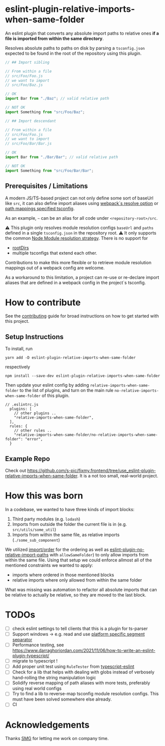 # eslint-plugin-relative-imports-when-same-folder

An eslint plugin that converts any absolute import paths to relative ones **if a file is imported from within the same directory**.

Resolves absolute paths to paths on disk by parsing a `tsconfig.json` expected to be found in the root of the repository
using this plugin.

```ts
// ## Import sibling

// From within a file 
// src/Foo/Foo.js
// we want to import
// src/Foo/Baz.js

// OK
import Bar from "./Baz"; // valid relative path

// NOT OK
import Something from "src/Foo/Baz";
```

```ts
// ## Import descendant

// From within a file 
// src/Foo/Foo.js
// we want to import
// src/Foo/Bar/Bar.js

// OK
import Bar from "./Bar/Bar"; // valid relative path

// NOT OK
import Something from "src/Foo/Bar/Bar";
```


## Prerequisites / Limitations

A modern JS/TS-based project can not only define some sort of baseUrl like `src`, it can also define import aliases using [webpack`s resolve option](https://webpack.js.org/configuration/resolve/) or [path mappings specified tsconfig](https://www.typescriptlang.org/docs/handbook/module-resolution.html).

As an example, `~` can be an alias for all code under `<repository-root>/src`.

⚠️ This plugin only resolves module resolution configs `baseUrl` and `paths` defined in a single `tsconfig.json` in the repository root. ⚠️
It only supports the common [Node Module resolution strategy](https://www.typescriptlang.org/docs/handbook/module-resolution.html#module-resolution-strategies). There is no
support for
- [rootDirs](https://www.typescriptlang.org/tsconfig#rootDirs)
- multiple tsconfigs that extend each other.

Contributions to make this more flexible or to retrieve module resolution mappings out of a webpack config are welcome.

As a workaround to this limitation, a project can re-use or re-declare import aliases that are defined in a webpack config in the project`s tsconfig.

# How to contribute

See the [contributing](CONTRIBUTING.md) guide for broad instructions on how to get started with this project.

## Setup Instructions 

To install, run
```
yarn add -D eslint-plugin-relative-imports-when-same-folder
```
respectively
```
npm install --save-dev eslint-plugin-relative-imports-when-same-folder
```

Then update your eslint config by adding `relative-imports-when-same-folder` to the list of plugins,
and turn on the main rule `no-relative-imports-when-same-folder` of this plugin.
```
// .eslintrc.js
  plugins: [
    // other plugins ..
    "relative-imports-when-same-folder",
  ],
  rules: {
    // other rules ..
    "relative-imports-when-same-folder/no-relative-imports-when-same-folder": "error",
  }
```

## Example Repo

Check out https://github.com/s-pic/fixmy.frontend/tree/use_eslint-plugin-relative-imports-when-same-folder.
It is a not too small, real-world project.

# How this was born

In a codebase, we wanted to have three kinds of import blocks:
1. Third party modules (e.g. `lodash`)
2. Imports from outside the folder the current file is in (e.g. `src/utils/some_util`)
3. Imports from within the same file, as relative imports (`./some_sub_component`)

We utilized [import/order](https://github.com/import-js/eslint-plugin-import/blob/main/docs/rules/order.md) for the ordering as well as [eslint-plugin-no-relative-import-paths](https://www.npmjs.com/package/eslint-plugin-no-relative-import-paths) with `allowSameFolder`) to only allow imports from within the same file. Using that setup we could enforce allmost all of the mentioned constraints we wanted to apply:
- imports where ordered in those mentioned blocks
- relative imports where only allowed from within the same folder

What was missing was automation to refactor all absolute imports that can be relative to actually be relative, so they are moved to the last block.


# TODOs
- [ ] check eslint settings to tell clients that this is a plugin for ts-parser
- [ ] Support windows -> e.g. read and use [platform specific segment separator](https://nodejs.org/api/path.html#pathsep)
- [ ] Performance testing, see https://www.darraghoriordan.com/2021/11/06/how-to-write-an-eslint-plugin-typescript/
- [ ] migrate to typescript !
- [ ] Add proper unit test using `RuleTester` from [typescript-eslint](https://github.com/typescript-eslint/typescript-eslint)
- [ ] Check for a lib that helps with dealing with globs instead of verbosely hand-rolling the string manipulation logic
- [ ] Solidify reverse mapping of path aliases with more tests, preferably using real world configs
- [ ] Try to find a lib to reverse-map tsconfig module resolution configs. This must have been solved somewhere else already.
- [ ] CI

# Acknowledgements

Thanks [SMG](https://swissmarketplace.group/en/) for letting me work on company time.